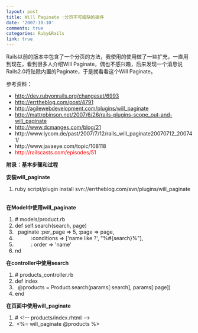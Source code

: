 ```yaml
---
layout: post
title: Will Paginate :分页不可或缺的插件
date: '2007-10-10'
comments: true
categories: Ruby&Rails
link: true
---
```

<p>Rails以前的版本中包含了一个分页的方法，我使用的使用做了一些扩充，一直用到现在，看到很多人介绍Will Paginate，偶也不感兴趣，后来发现一个消息说Rails2.0将祛除内置的Paginate，于是就看看这个Will Paginate。</p>
<p>参考资料：</p>
<ul>
    <li><a href="http://dev.rubyonrails.org/changeset/6993">http://dev.rubyonrails.org/changeset/6993</a></li>
    <li><a href="http://errtheblog.com/post/4791">http://errtheblog.com/post/4791</a></li>
    <li><a href="http://agilewebdevelopment.com/plugins/will_paginate">http://agilewebdevelopment.com/plugins/will_paginate</a></li>
    <li><a href="http://mattrobinson.net/2007/6/26/rails-plugins-scope_out-and-will_paginate">http://mattrobinson.net/2007/6/26/rails-plugins-scope_out-and-will_paginate</a></li>
    <li><a href="http://www.dcmanges.com/blog/21">http://www.dcmanges.com/blog/21</a></li>
    <li>http://www.lycom.de/past/2007/7/12/rails_will_paginate20070712_200741/</li>
    <li>http://www.javaeye.com/topic/108118</li>
    <li><font color="#ff0000">http://railscasts.com/episodes/51</font></li>
</ul>
<p><strong>附录：基本步骤和过程</strong></p>
<p>
<div class="codeText">
<div class="codeHead"><strong>安装will_paginate </strong></div>
<ol start="1" class="dp-rb">
    <li class="alt"><span><span>ruby&nbsp;script/plugin&nbsp;install&nbsp;svn://errtheblog.com/svn/plugins/will_paginate&nbsp;&nbsp; <br />
    </span></span></li>
</ol>
</div>
</p>
<script type="text/javascript">render_code();</script>
<div class="code_title">
<div class="codeText">
<div class="codeHead"><strong>在Model中使用will_paginate </strong></div>
<ol start="1" class="dp-rb">
    <li class="alt"><span><span class="comment">#&nbsp;models/product.rb&nbsp;&nbsp;</span><span>&nbsp;&nbsp;</span></span></li>
    <li class=""><span><span class="keyword">def</span><span>&nbsp;</span><span class="keyword">self</span><span>.search(search,&nbsp;page)&nbsp;&nbsp;&nbsp;&nbsp;</span></span></li>
    <li class="alt"><span>&nbsp;&nbsp;paginate&nbsp;<span class="symbol">:per_page</span><span>&nbsp;=&gt;&nbsp;5,&nbsp;</span><span class="symbol">:page</span><span>&nbsp;=&gt;&nbsp;page,&nbsp;&nbsp;&nbsp;&nbsp;</span></span></li>
    <li class=""><span>&nbsp;&nbsp;&nbsp;&nbsp;&nbsp;&nbsp;&nbsp;&nbsp;&nbsp;&nbsp;&nbsp;<span class="symbol">:conditions</span><span>&nbsp;=&gt;&nbsp;[</span><span class="string">'name&nbsp;like&nbsp;?'</span><span>,&nbsp;</span><span class="string">&quot;%#{search}%&quot;</span><span>],&nbsp;&nbsp;&nbsp;&nbsp;</span></span></li>
    <li class="alt"><span>&nbsp;&nbsp;&nbsp;&nbsp;&nbsp;&nbsp;&nbsp;&nbsp;&nbsp;&nbsp;&nbsp;:&nbsp;order&nbsp;=&gt;&nbsp;<span class="string">'name'</span><span>&nbsp;&nbsp;&nbsp;&nbsp;</span></span></li>
    <li class=""><span>nd&nbsp;&nbsp;&nbsp; <br />
    </span></li>
</ol>
</div>
</div>
<script type="text/javascript">render_code();</script>
<div class="code_title">
<div class="codeText">
<div class="codeHead"><strong>在controller中使用search </strong></div>
<ol start="1" class="dp-rb">
    <li class="alt"><span><span class="comment">#&nbsp;products_controller.rb&nbsp;&nbsp;</span><span>&nbsp;&nbsp;</span></span></li>
    <li class=""><span><span class="keyword">def</span><span>&nbsp;index&nbsp;&nbsp;&nbsp;&nbsp;</span></span></li>
    <li class="alt"><span>&nbsp;&nbsp;<span class="variable">@products</span><span>&nbsp;=&nbsp;Product.search(params[</span><span class="symbol">:search</span><span>],&nbsp;params[</span><span class="symbol">:page</span><span>])&nbsp;&nbsp;&nbsp;&nbsp;</span></span></li>
    <li class=""><span><span class="keyword">end</span><span>&nbsp;&nbsp;&nbsp; <br />
    </span></span></li>
</ol>
</div>
<div class="codeText">
<div class="codeHead"><strong>在页面中使用will_paginate </strong></div>
<ol start="1" class="dp-xml">
    <li class="alt"><span><span>#&nbsp;</span><span class="comments">&lt;!--&nbsp;products/index.rhtml&nbsp;--&gt;</span><span>&nbsp;&nbsp;&nbsp;&nbsp;</span></span></li>
    <li class=""><span>&nbsp;<span class="tag">&lt;</span><span>%=&nbsp;will_paginate&nbsp;@products&nbsp;%</span><span class="tag">&gt;</span><span>&nbsp;&nbsp;&nbsp;&nbsp;</span></span></li>
</ol>
</div>
</div>
<script type="text/javascript">render_code();</script>
